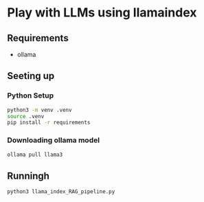 # Play with LLMs using llamaindex

## Requirements
- ollama

## Seeting up

### Python Setup
```bash
python3 -m venv .venv
source .venv
pip install -r requirements
```

### Downloading ollama model
```bash
ollama pull llama3
```

## Runningh
```bash
python3 llama_index_RAG_pipeline.py
```